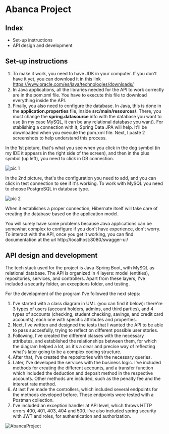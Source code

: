 # Abanca Project

## Index
* Set-up instructions
* API design and development

## Set-up instructions

1. To make it work, you need to have JDK in your computer. If you don't have it yet, you can download it in this link https://www.oracle.com/es/java/technologies/downloads/
2. In Java applications, all the libraries needed for the API to work correctly are in the pom.xml file. You have to execute this file to download everything inside the API.
3. Finally, you also need to configure the database. In Java, this is done in the __application.properties__ file, inside __src/main/resources/__. There, you must change the __spring.datasource__ info with the database you want to use (in my case MySQL, it can be any relational database you want). For stablishing a connection with it, Spring Data JPA will help. It'll be downloaded when you execute the pom.xml file. Next, I paste 2 screenshots to help understand this process.

In the 1st picture, that's what you see when you click in the dog symbol (in my IDE it appears in the right side of the screen), and then in the plus symbol (up left), you need to click in DB connection.

![pic 1](https://github.com/user-attachments/assets/7d4ac855-5443-464d-97a4-a683bf22522c)

In the 2nd picture, that's the configuration you need to add, and you can click in test connection to see if it's working. To work with MySQL you need to choose PostgreSQL in database type.

![pic 2](https://github.com/user-attachments/assets/5c06f9fa-cd89-4a44-b6a6-c4615b50a227)

When it establishes a proper connection, Hibernate itself will take care of creating the database based on the application model.

You will surely have some problems because Java applications can be somewhat complex to configure if you don't have experience, don't worry. To interact with the API, once you get it working, you can find documentation at the url http://localhost:8080/swagger-ui/

## API design and development

The tech stack used for the project is Java-Spring Boot, with MySQL as relational database. The API is organized in 4 layers: model (entities), repositories, services, and controllers. Apart from these layers, I've included a security folder, an exceptions folder, and testing. 

For the development of the program I've followed the next steps:

1. I've started with a class diagram in UML (you can find it below): there're 3 types of users (account holders, admins, and third parties), and 4 types of accounts (checking, student checking, savings, and credit card accounts), each one with specific attributes and properties.
2. Next, I've written and designed the tests that I wanted the API to be able to pass succesfully, trying to reflect on different possible user stories.
3. Following, I've created the different classes  with the necessary attributes, and established the relationships between them, for which the diagram helped a lot, as it's a clear and precise way of reflecting what's later going to be a complex coding structure. 
4. After that,
I've created the repositories with the necessary queries.
5. Later, I've developed the services with the business logic. I've included methods for creating the different accounts, and a transfer function which included the deduction and deposit method in the respective accounts. Other methods are included, such as the penalty fee and the interest rate method. 
6. At last I've made the controllers, which included several endpoints for the methods developed before. These endpoints were tested with a Postman collection. 
7. I've included an exception handler at API level, which throws HTTP errors 400, 401, 403, 404 and 500. I've also included spring security with JWT and roles, for authentication and authorization.

![AbancaProject](https://user-images.githubusercontent.com/104373456/200312489-3fc3ad20-8869-41c3-b312-98eed1be1acc.png)
